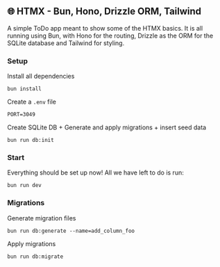 ## 🌐 HTMX - Bun, Hono, Drizzle ORM, Tailwind
A simple ToDo app meant to show some of the HTMX basics. 
It is all running using Bun, with Hono for the routing, Drizzle as the ORM for the SQLite database and Tailwind for styling.

### Setup
Install all dependencies
```
bun install
```
Create a `.env` file
```
PORT=3049
```
Create SQLite DB + Generate and apply migrations + insert seed data
```
bun run db:init
```

### Start
Everything should be set up now! All we have left to do is run:
```
bun run dev
```

### Migrations
Generate migration files
```
bun run db:generate --name=add_column_foo
```
Apply migrations
```
bun run db:migrate
```